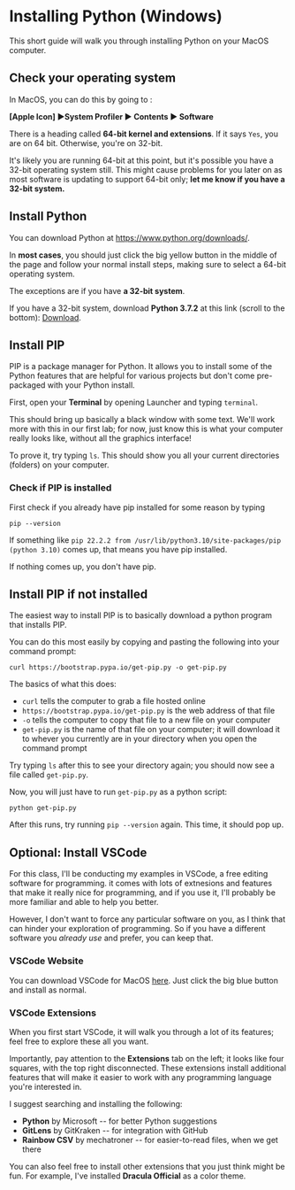 
# Installing Python (Windows)

This short guide will walk you through installing Python on your MacOS computer.

## Check your operating system

In MacOS, you can do this by going to :

**[Apple Icon] ▶System Profiler ▶ Contents ▶ Software**

There is a heading called **64-bit kernel and extensions**. If it says `Yes`, you are on 64 bit. Otherwise, you're on 32-bit.

It's likely you are running 64-bit at this point, but it's possible you have a 32-bit operating system still. This might cause problems for you later on as most software is updating to support 64-bit only; **let me know if you have a 32-bit system.**

## Install Python

You can download Python at https://www.python.org/downloads/.

In **most cases**, you should just click the big yellow button in the middle of the page and follow your normal install steps, making sure to select a 64-bit operating system. 

The exceptions are if you have **a 32-bit system**.

If you have a 32-bit system, download **Python 3.7.2** at this link (scroll to the bottom): [Download](https://www.python.org/downloads/release/python-372/).

## Install PIP

PIP is a package manager for Python. It allows you to install some of the Python features that are helpful for various projects but don't come pre-packaged with your Python install. 

First, open your **Terminal** by opening Launcher and typing `terminal`.

This should bring up basically a black window with some text. We'll work more with this in our first lab; for now, just know this is what your computer really looks like, without all the graphics interface!

To prove it, try typing `ls`. This should show you all your current directories (folders) on your computer. 

### Check if PIP is installed

First check if you already have pip installed for some reason by typing

```
pip --version
```

If something like `pip 22.2.2 from /usr/lib/python3.10/site-packages/pip (python 3.10)` comes up, that means you have pip installed.

If nothing comes up, you don't have pip.

## Install PIP if not installed

The easiest way to install PIP is to basically download a python program that installs PIP. 

You can do this most easily by copying and pasting the following into your command prompt:

```
curl https://bootstrap.pypa.io/get-pip.py -o get-pip.py
```

The basics of what this does:

- `curl` tells the computer to grab a file hosted online
- `https://bootstrap.pypa.io/get-pip.py` is the web address of that file
- `-o` tells the computer to copy that file to a new file on your computer
- `get-pip.py` is the name of that file on your computer; it will download it to whever you currently are in your directory when you open the command prompt

Try typing `ls` after this to see your directory again; you should now see a file called `get-pip.py`. 

Now, you will just have to run `get-pip.py` as a python script:

```
python get-pip.py
```

After this runs, try running `pip --version` again. This time, it should pop up. 

## Optional: Install VSCode

For this class, I'll be conducting my examples in VSCode, a free editing software for programming. it comes with lots of extnesions and features that make it really nice for programming, and if you use it, I'll probably be more familiar and able to help you better.

However, I don't want to force any particular software on you, as I think that can hinder your exploration of programming. So if you have a different software you _already use_ and prefer, you can keep that. 

### VSCode Website

You can download VSCode for MacOS [here](https://code.visualstudio.com/download). Just click the big blue button and install as normal.

### VSCode Extensions

When you first start VSCode, it will walk you through a lot of its features; feel free to explore these all you want. 

Importantly, pay attention to the **Extensions** tab on the left; it looks like four squares, with the top right disconnected. These extensions install additional features that will make it easier to work with any programming language you're interested in. 

I suggest searching and installing the following:

- **Python** by Microsoft -- for better Python suggestions
- **GitLens** by GitKraken -- for integration with GitHub 
- **Rainbow CSV** by mechatroner -- for easier-to-read files, when we get there

You can also feel free to install other extensions that you just think might be fun. For example, I've installed **Dracula Official** as a color theme.

